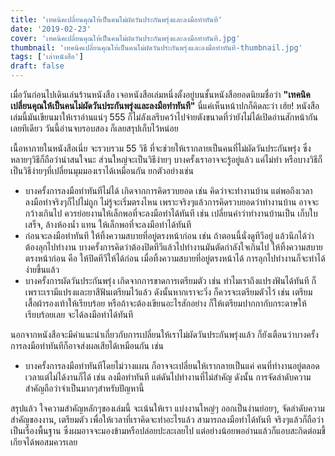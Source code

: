 ```yaml
---
title: 'เทคนิคเปลี่ยนคุณให้เป็นคนไม่ผัดวันประกันพรุ่งและลงมือทำทันที'
date: '2019-02-23'
cover: 'เทคนิคเปลี่ยนคุณให้เป็นคนไม่ผัดวันประกันพรุ่งและลงมือทำทันที.jpg'
thumbnail: 'เทคนิคเปลี่ยนคุณให้เป็นคนไม่ผัดวันประกันพรุ่งและลงมือทำทันที-thumbnail.jpg'
tags: ['เล่าหนังสือ']
draft: false
---
```


เมื่อวันก่อนไปเดินเล่นร้านหนังสือ เจอหนังสือเล่มหนึ่งตั้งอยู่บนชั้นหนังสือยอดนิยมชื่อว่า **"เทคนิคเปลี่ยนคุณให้เป็นคนไม่ผัดวันประกันพรุ่งและลงมือทำทันที"** นี่แค่เห็นหน้าปกก็คิดละว่า เฮ้ย! หนังสือเล่มนี้มันเขียนมาให้เราอ่านแน่ๆ 555 ก็ไม่ลังเลรีบคว้าไปจ่ายตังขนาดที่ว่ายังไม่ได้เปิดอ่านสักหน้ากันเลยทีเดียว วันนี้อ่านจบรอบสอง ก็เลยสรุปเก็บไว้หน่อย

เนื้อหาภายในหนังสือเนี่ย จะรวบรวม 55 วิธี ที่จะช่วยให้เรากลายเป็นคนที่ไม่ผัดวันประกันพรุ่ง ซึ่งหลายๆวิธีก็ถือว่าน่าสนใจนะ ส่วนใหญ่จะเป็นวิธีง่ายๆ บางครั้งเราอาจจะรู้อยู่แล้ว แค่ไม่ทำ หรือบางวิธีก็เป็นวิธีง่ายๆที่เปลี่ยนมุมมองเราได้เหมือนกัน ยกตัวอย่างเช่น

- บางครั้งการลงมือทำทันทีไม่ได้ เกิดจากการคิดรวบยอด เช่น คิดว่าจะทำงานบ้าน แต่พอถึงเวลาลงมือทำจริงๆก็ไปไม่ถูก ไม่รู้จะเริ่มตรงไหน เพราะจริงๆแล้วการคิดรวบยอดว่าทำงานบ้าน อาจจะกว้างเกินไป ควรย่อยงานให้เล็กพอที่จะลงมือทำได้ทันที เช่น เปลี่ยนคำว่าทำงานบ้านเป็น เก็บใบเสร็จ, ล้างห้องน้ำ แทน ให้เล็กพอที่จะลงมือทำได้ทันที
- ก่อนจะลงมือทำทันที ให้ทิ้งความสบายที่อยู่ตรงหน้าก่อน เช่น ถ้าตอนนี้นั่งดูทีวีอยู่ แล้วนึกได้ว่าต้องลุกไปทำงาน บางครั้งการคิดว่าต้องปิดทีวีแล้วไปทำงานมันตัดกำลังใจเกินไป ให้ทิ้งความสบายตรงหน้าก่อน คือ ให้ปิดทีวีให้ได้ก่อน เมื่อทิ้งความสบายที่อยู่ตรงหน้าได้ การลุกไปทำงานก็จะทำได้ง่ายขึ้นแล้ว
- บางครั้งการผัดวันประกันพรุ่ง เกิดจากการขาดการเตรียมตัว เช่น ทำไมเราถึงแปรงฟันได้ทันที ก็เพราะเรามีแปรงและยาสีฟันเตรียมไว้แล้ว ดังนั้นหากเราจะวิ่ง ก็ควรจะเตรียมตัวไว้ เช่น เตรียมเสื้อผ้ารองเท้าให้เรียบร้อย หรือถ้าจะต้องเขียนอะไรสักอย่าง ก็ให้เตรียมปากกากับกระดาษให้เรียบร้อยเลย จะได้ลงมือทำได้ทันที

นอกจากหนังสือจะมีคำแนะนำเกี่ยวกับการเปลี่ยนให้เราไม่ผัดวันประกันพรุ่งแล้ว ก็ยังเตือนว่าบางครั้งการลงมือทำทันทีก็อาจส่งผลเสียได้เหมือนกัน เช่น

- บางครั้งการลงมือทำทันทีโดยไม่วางแผน ก็อาจจะเปลี่ยนให้เรากลายเป็นแค่ คนที่ทำงานอยู่ตลอดเวลาแต่ไม่ได้งานก็ได้ เช่น ลงมือทำทันที แต่ดันไปทำงานที่ไม่สำคัญ ดังนั้น การจัดลำดับความสำคัญถือว่าจำเป็นมากๆสำหรับปัญหานี้

สรุปแล้ว ใจความสำคัญหลักๆของเล่มนี้ จะเน้นให้เรา แบ่งงานใหญ่ๆ ออกเป็นง่านย่อยๆ, จัดลำดับความสำคัญของงาน, เตรียมตัว เพื่อให้เวลาที่เราคิดจะทำอะไรแล้ว สามารถลงมือทำได้ทันที จริงๆแล้วก็ถือว่าเป็นเรื่องพื้นฐาน ซึ่งผมอาจจะมองข้ามหรือปล่อยปะละเลยไป แต่อย่างน้อยพออ่านแล้วก็แอบสะกิดต่อมขี้เกียจได้พอสมควรเลย
